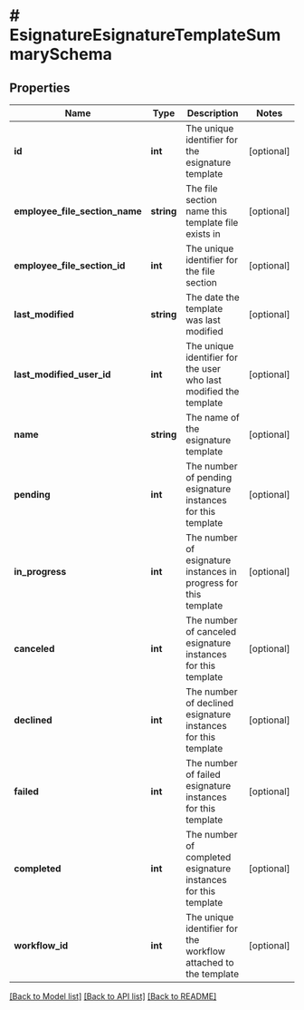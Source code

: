 # # EsignatureEsignatureTemplateSummarySchema

## Properties

Name | Type | Description | Notes
------------ | ------------- | ------------- | -------------
**id** | **int** | The unique identifier for the esignature template | [optional]
**employee_file_section_name** | **string** | The file section name this template file exists in | [optional]
**employee_file_section_id** | **int** | The unique identifier for the file section | [optional]
**last_modified** | **string** | The date the template was last modified | [optional]
**last_modified_user_id** | **int** | The unique identifier for the user who last modified the template | [optional]
**name** | **string** | The name of the esignature template | [optional]
**pending** | **int** | The number of pending esignature instances for this template | [optional]
**in_progress** | **int** | The number of esignature instances in progress for this template | [optional]
**canceled** | **int** | The number of canceled esignature instances for this template | [optional]
**declined** | **int** | The number of declined esignature instances for this template | [optional]
**failed** | **int** | The number of failed esignature instances for this template | [optional]
**completed** | **int** | The number of completed esignature instances for this template | [optional]
**workflow_id** | **int** | The unique identifier for the workflow attached to the template | [optional]

[[Back to Model list]](../../README.md#models) [[Back to API list]](../../README.md#endpoints) [[Back to README]](../../README.md)

